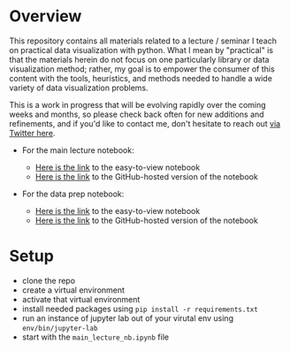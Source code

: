 # Overview

This repository contains all materials related to a lecture / seminar I teach on practical data visualization with python. What I mean by "practical" is that the materials herein do not focus on one particularly library or data visualization method; rather, my goal is to empower the consumer of this content with the tools, heuristics, and methods needed to handle a wide variety of data visualization problems. 

This is a work in progress that will be evolving rapidly over the coming weeks and months, so please check back often for new additions and refinements, and if you'd like to contact me, don't hesitate to reach out [via Twitter here](https://twitter.com/ByPaulJ).

- For the main lecture notebook:
    - [Here is the link](https://nbviewer.jupyter.org/github/pmaji/practical-python-data-viz-guide/blob/master/notebooks/main_lecture_nb.ipynb) to the easy-to-view notebook
    - [Here is the link](https://github.com/pmaji/practical-python-data-viz-guide/blob/master/notebooks/main_lecture_nb.ipynb) to the GitHub-hosted version of the notebook

- For the data prep notebook:
    - [Here is the link](https://nbviewer.jupyter.org/github/pmaji/practical-python-data-viz-guide/blob/master/notebooks/data_prep_nb.ipynb) to the easy-to-view notebook
    - [Here is the link](https://github.com/pmaji/practical-python-data-viz-guide/blob/master/notebooks/data_prep_nb.ipynb) to the GitHub-hosted version of the notebook
    
# Setup

- clone the repo
- create a virtual environment
- activate that virtual environment
- install needed packages using `pip install -r requirements.txt`
- run an instance of jupyter lab out of your virutal env using `env/bin/jupyter-lab`
- start with the `main_lecture_nb.ipynb` file